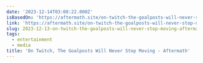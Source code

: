 ```yaml
---
date: '2023-12-14T03:08:22.000Z'
isBasedOn: 'https://aftermath.site/on-twitch-the-goalposts-will-never-stop-moving'
link: 'https://aftermath.site/on-twitch-the-goalposts-will-never-stop-moving'
slug: 2023-12-13-on-twitch-the-goalposts-will-never-stop-moving-aftermath
tags:
  - entertainment
  - media
title: 'On Twitch, The Goalposts Will Never Stop Moving - Aftermath'
---
```


